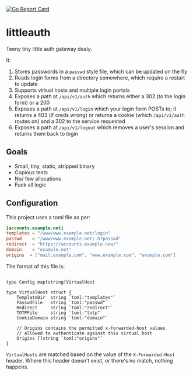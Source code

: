 [![Go Report Card](https://goreportcard.com/badge/github.com/jspc/littleauth)](https://goreportcard.com/report/github.com/jspc/littleauth)

# littleauth

Teeny tiny little auth gateway dealy.

It:

1. Stores passwords in a `passwd` style file, which can be updated on the fly
1. Reads login forms from a directory somewhere, which require a restart to update
1. Supports virtual hosts and multiple login portals
1. Exposes a path at `/api/v1/auth` which returns either a 302 (to the login form) or a 200
1. Exposes a path at `/api/v1/login` which your login form POSTs to; it returns a 403 (if creds wrong) or returns a cookie (which `/api/v1/auth` routes on) and a 302 to the service requested
1. Exposes a path at `/api/v1/logout` which removes a user's session and returns them back to login

## Goals

* Small, tiny, static, stripped binary
* Copious tests
* No/ few allocations
* Fuck all logic

## Configuration

This project uses a toml file as per:

```toml
[accounts.example.net]
templates = "/www/www.example.net/login"
passwd    = "/www/www.example.net/.htpasswd"
redirect  = "https://accounts.example.new/"
domain    = "example.net"
origins  = ["mail.example.com", "www.example.com", "example.com"]
```

The format of this file is:

```golang

type Config map[string]VirtualHost

type VirtualHost struct {
    TemplateDir  string `toml:"templates"`
    PasswdFile   string `toml:"passwd"`
    Redirect     string `toml:"redirect"`
    TOTPFile     string `toml:"totp"`
    CookieDomain string `toml:"domain"`

    // Origins contains the permitted x-forwarded-host values
    // allowed to authenticate against this virtual host
    Origins []string `toml:"origins"`
}
```

`VirtualHosts` are matched based on the value of the `X-Forwarded-Host` header. Where this header doesn't exist, or there's no match, nothing happens.
